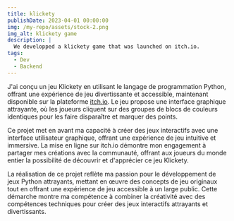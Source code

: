 ```yaml
---
title: klickety
publishDate: 2023-04-01 00:00:00
img: /my-repo/assets/stock-2.png
img_alt: klickety game
description: |
  We developped a klickety game that was launched on itch.io.
tags:
  - Dev
  - Backend
---
```


J'ai conçu un jeu Klickety en utilisant le langage de programmation Python, offrant une expérience de jeu divertissante et accessible, maintenant disponible sur la plateforme <a href="https://deus777.itch.io/klickety">itch.io</a>. Le jeu propose une interface graphique attrayante, où les joueurs cliquent sur des groupes de blocs de couleurs identiques pour les faire disparaître et marquer des points.

Ce projet met en avant ma capacité à créer des jeux interactifs avec une interface utilisateur graphique, offrant une expérience de jeu intuitive et immersive. La mise en ligne sur itch.io démontre mon engagement à partager mes créations avec la communauté, offrant aux joueurs du monde entier la possibilité de découvrir et d'apprécier ce jeu Klickety.

La réalisation de ce projet reflète ma passion pour le développement de jeux Python attrayants, mettant en œuvre des concepts de jeu originaux tout en offrant une expérience de jeu accessible à un large public. Cette démarche montre ma compétence à combiner la créativité avec des compétences techniques pour créer des jeux interactifs attrayants et divertissants.
